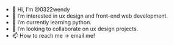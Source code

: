 - 👋 Hi, I’m @0322wendy
- 👀 I’m interested in ux design and front-end web development.
- 🌱 I’m currently learning python.
- 💞️ I’m looking to collaborate on ux design projects.
- 📫 How to reach me -> email me!

<!---
0322wendy/0322wendy is a ✨ special ✨ repository because its `README.md` (this file) appears on your GitHub profile.
You can click the Preview link to take a look at your changes.
--->
